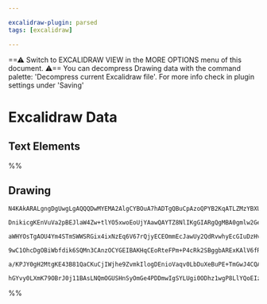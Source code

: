 ```yaml
---

excalidraw-plugin: parsed
tags: [excalidraw]

---
```

==⚠  Switch to EXCALIDRAW VIEW in the MORE OPTIONS menu of this document. ⚠== You can decompress Drawing data with the command palette: 'Decompress current Excalidraw file'. For more info check in plugin settings under 'Saving'


# Excalidraw Data

## Text Elements
%%
## Drawing
```compressed-json
N4KAkARALgngDgUwgLgAQQQDwMYEMA2AlgCYBOuA7hADTgQBuCpAzoQPYB2KqATLZMzYBXUtiRoIACyhQ4zZAHoFAc0JRJQgEYA6bGwC2CgF7N6hbEcK4OCtptbErHALRY8RMpWdx8Q1TdIEfARcZgRmBShcZQUebQB2bQBWGjoghH0EDihmbgBtcDBQMBKIEm4IABEkgAlNACEkgAYAUVSSyFhECqgsKHbSzG5nAE4m/lKYYZ4kxIBmJoAWADYA

DnikicgKEnVuVa2pBEJlaW4Zw+tlYO5xwoEoUjYAawQAYTZ8NlIKgGIARgQgMBA0gmlw2GeyieQg4xA+Xx+Eke1mYcFwgWyoIgADNCPh8ABlWA3CSCDzY5iPF4IADqu0k50OVKer2JMFJ6HJ5UOMNOHHCuTQ/0ObHR2DUU2FTTuHQg0OEcAAksQhag8gBdQ448iZFXcDhCAmHQhwrAVXBNbEwuEC5hqw3G+4QMIIYjcf6LGWLeKLJI8A7Oxgsdhc

aWHYOsTgAOU4Ym4STmSWWSRGix4ixNzEq6V67rQjyECEOmmEcJawUy2QdRvwhyEcGIuDzHvic2Wc07qyS3ZThyIHGeBtr/bYkLd3BxBDCh16mH6EmtlAAKn0KticZwoITCEZxLxZaVN9kAGK4fT4qWoTbOudQACCRGUYfQwRx/QjTCg5gIj5OL+gMVsT0bJcFNJh9TQR062db4TlNAhV3nddLiEKA2AAJXCXd90LYtnQHBAamOU4F1Qf5tBmQoAF

9wC1OhcDgOBiWbfdik6SQMn3CAnzOCYGEIBAKHqCEoRteFPm+P4cRk2SBggbARExKAlV6fRiVZd5JKRdAASBfT5MU0hlNUjIRMhBVYQkxEenIDg0QxLIP0KBSlKc0z9BPfEiRJbjuXdfijJMtSNJpeliD2NA+BcoL3JC6k2V8ip/MMtzsg8jDhH5QUPUCtKVLUgB5cVJQ9GU8uMuKMhPLczwvfArxvUpYvStSauyHc93OQ9XMq1qMiQh8nwAt9nO

a/KPJY0gH2MtgKE43B81QaCKuCjIWjhe9ZvmkIlogDEnioVaqv0LbDuXeBuPE+TmGwJ4CQADX2f5A1KW77vwABNBMeCabRlhGRN/guFyjDYAxuHYyB6AIIsPRo47+v0TKrLtNUIGu/joRITr91+rHSBx3o4ATAmSAAWTYYgEA23BNGCJap3wGcXOx6ypLQKGIHqT49tIZRwQACh4f54moXhRfFkWxdQP6kgASmxLDlCNDEKn5oWeAWKXtd4XW5cV

hGYvy0LXmK79OBrJ0j11BAsLNQmOGUSHnSyOmGe4PDDmwIgSYLUgi0ODhz1wgP8LlYQoEIz2w6N0o7AAKwQbAckJYO4Ep6nafpic0CZlnSghb9GGXcH8BduUuj89IU9DYChCpAwLu6KCRwIsdXkZ6dw9KfBQgfWuS7L4cCRo8BqP4XF8XCSHaOooA===
```
%%